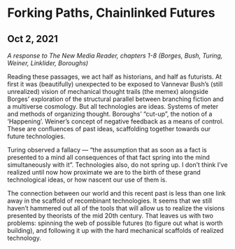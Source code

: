 # Forking Paths, Chainlinked Futures
## Oct 2, 2021

*A response to The New Media Reader, chapters 1-8 (Borges, Bush, Turing, Weiner, Linklider, Boroughs)*

Reading these passages, we act half as historians, and half as futurists. At first it was (beautifully) unexpected to be exposed to Vannevar Bush’s (still unrealized) vision of mechanical thought trails (the memex) alongside Borges’ exploration of the structural parallel between branching fiction and a multiverse cosmology. But all technologies are ideas. Systems of meter and methods of organizing thought. Boroughs’ “cut-up”, the notion of a ‘Happening’. Weiner’s concept of negative feedback as a means of control. These are confluences of past ideas, scaffolding together towards our future technologies. 

Turing observed a fallacy — “the assumption that as soon as a fact is presented to a mind all consequences of that fact spring into the mind simultaneously with it”. Technologies also, do not spring up. I don’t think I’ve realized until now how proximate we are to the birth of these grand technological ideas, or how nascent our use of them is. 

The connection between our world and this recent past is less than one link away in the scaffold of recombinant technologies. It seems that we still haven’t hammered out all of the tools that will allow us to realize the visions presented by theorists of the mid 20th century. That leaves us with two problems: spinning the web of possible futures (to figure out what is worth building), and following it up with the hard mechanical scaffolds of realized technology.
